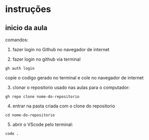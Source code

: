 # instruções

## inicio da aula
comandos:

1) fazer login no Github no navegador de internet

2) fazer login no github via terminal 
```
gh auth login
```
copie o codigo gerado no terminal e cole no navegador de internet

3) clonar o repositorio usado nas aulas para o computador:
```
gh repo clone nome-do-repositorio
```

4) entrar na pasta criada com o clone do repositorio
```
cd nome-do-repositorio
```
5) abrir o VScode pelo terminal:

```
code .
